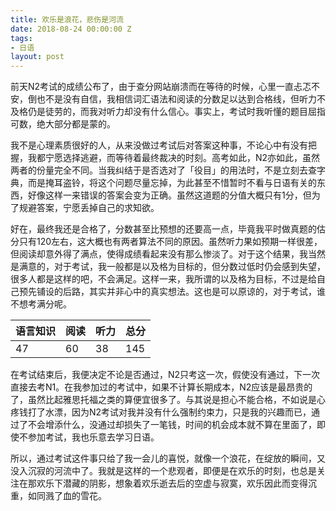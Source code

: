 ```yaml
---
title: 欢乐是浪花，悲伤是河流
date: 2018-08-24 00:00:00 Z
tags:
- 日语
layout: post
---
```


前天N2考试的成绩公布了，由于查分网站崩溃而在等待的时候，心里一直忐忑不安，倒也不是没有自信，我相信词汇语法和阅读的分数足以达到合格线，但听力不及格仍是徒劳的，而我对听力却没有什么信心。事实上，考试时我听懂的题目屈指可数，绝大部分都是蒙的。

我不是心理素质很好的人，从来没做过考试后对答案这种事，不论心中有没有把握，我都宁愿选择逃避，而等待着最终裁决的时刻。高考如此，N2亦如此，虽然两者的份量完全不同。当我纠结于是否选对了「役目」的用法时，不是立刻去查字典，而是掩耳盗铃，将这个问题尽量忘掉，为此甚至不惜暂时不看与日语有关的东西，好像这样一来错误的答案会变为正确。虽然这道题的分值大概只有1分，但为了规避答案，宁愿丢掉自己的求知欲。

好在，最终我还是合格了，分数甚至比预想的还要高一点，毕竟我平时做真题的估分只有120左右，这大概也有两者算法不同的原因。虽然听力果如预期一样很差，但阅读却意外得了满点，使得成绩看起来没有那么惨淡了。对于这个结果，我当然是满意的，对于考试，我一般都是以及格为目标的，但分数过低时仍会感到失望，很多人都是这样的吧，不会满足。这样一来，我所谓的以及格为目标，不过是给自己预先铺设的后路，其实并非心中的真实想法。这也是可以原谅的，对于考试，谁不想考满分呢。

|语言知识|阅读|听力|总分|
|-------|---| --|---|
|   47  | 60|38 |145|

在考试结束后，我便决定不论是否通过，N2只考这一次，假使没有通过，下一次直接去考N1。在我参加过的考试中，如果不计算长期成本，N2应该是最昂贵的了，虽然比起雅思托福之类的算便宜很多了。与其说是担心不能合格，不如说是心疼钱打了水漂，因为N2考试对我并没有什么强制约束力，只是我的兴趣而已，通过了不会增添什么，没通过却损失了一笔钱，时间的机会成本就不算在里面了，即使不参加考试，我也乐意去学习日语。

所以，通过考试这件事只给了我一会儿的喜悦，就像一个浪花，在绽放的瞬间，又没入沉寂的河流中了。我就是这样的一个悲观者，即便是在欢乐的时刻，也总是关注在那欢乐下潜藏的阴影，想象着欢乐逝去后的空虚与寂寞，欢乐因此而变得沉重，如同溅了血的雪花。